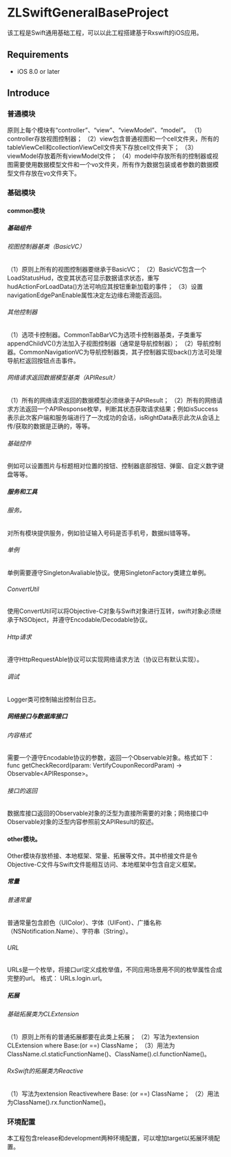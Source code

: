 # ZLSwiftGeneralBaseProject
该工程是Swift通用基础工程，可以以此工程搭建基于Rxswift的iOS应用。

## Requirements

- iOS 8.0 or later

## Introduce

### 普通模块
原则上每个模块有“controller”、“view”、“viewModel”、“model”。
（1）controller存放视图控制器；
（2）view包含普通视图和一个cell文件夹，所有的tableViewCell和collectionViewCell文件夹下存放cell文件夹下；
（3）viewModel存放着所有viewModel文件；
（4）model中存放所有的控制器或视图需要使用数据模型文件和一个vo文件夹，所有作为数据包装或者参数的数据模型文件存放在vo文件夹下。
### 基础模块
#### common模块
##### 基础组件
###### 视图控制器基类（BasicVC）
（1）原则上所有的视图控制器要继承于BasicVC；
（2）BasicVC包含一个LoadStatusHud，改变其状态可显示数据请求状态，重写hudActionForLoadData()方法可响应其按钮重新加载的事件；
（3）设置navigationEdgePanEnable属性决定左边缘右滑能否返回。
###### 其他控制器
（1）选项卡控制器。CommonTabBarVC为选项卡控制器基类，子类重写appendChildVC()方法加入子视图控制器（通常是导航控制器）；
（2）导航控制器。CommonNavigationVC为导航控制器类，其子控制器实现back()方法可处理导航栏返回按钮点击事件。
###### 网络请求返回数据模型基类（APIResult）
（1）所有的网络请求返回的数据模型必须继承于APIResult；
（2）所有的网络请求方法返回一个APIResponse枚举，判断其状态获取请求结果；例如isSuccess表示此次客户端和服务端进行了一次成功的会话，isRightData表示此次从会话上传/获取的数据是正确的，等等。
###### 基础控件
例如可以设置图片与标题相对位置的按钮、控制器底部按钮、弹窗、自定义数字键盘等等。
##### 服务和工具
###### 服务。
对所有模块提供服务，例如验证输入号码是否手机号，数据纠错等等。
###### 单例
单例需要遵守SingletonAvaliable协议。使用SingletonFactory类建立单例。
###### ConvertUtil
使用ConvertUtil可以将Objective-C对象与Swift对象进行互转，swift对象必须继承于NSObject，并遵守Encodable/Decodable协议。
###### Http请求
遵守HttpRequestAble协议可以实现网络请求方法（协议已有默认实现）。
###### 调试
Logger类可控制输出控制台日志。
##### 网络接口与数据库接口
###### 内容格式
需要一个遵守Encodable协议的参数，返回一个Observable对象。格式如下：
func getCheckRecord(param: VertifyCouponRecordParam) -> Observable<APIResponse<CheckRecordResponse>>。
###### 接口的返回
数据库接口返回的Observable对象的泛型为直接所需要的对象；网络接口中Observable对象的泛型内容参照前文APIResult的叙述。
#### other模块。
Other模块存放桥接、本地框架、常量、拓展等文件。其中桥接文件是令Objective-C文件与Swift文件能相互访问、本地框架中包含自定义框架。
##### 常量
###### 普通常量
普通常量包含颜色（UIColor）、字体（UIFont）、广播名称（NSNotification.Name）、字符串（String）。
###### URL
URLs是一个枚举，将接口url定义成枚举值，不同应用场景用不同的枚举属性合成完整的url。
格式：
URLs.login.url。
##### 拓展
###### 基础拓展类为CLExtension
（1）原则上所有的普通拓展都要在此类上拓展；
（2）写法为extension CLExtension where Base:(or ==) ClassName；
（3）用法为ClassName.cl.staticFunctionName()、ClassName().cl.functionName()。
###### RxSwift的拓展类为Reactive
（1）写法为extension Reactivewhere Base: (or ==) ClassName；
（2）用法为ClassName().rx.functionName()。
### 环境配置
本工程包含release和development两种环境配置，可以增加target以拓展环境配置。
